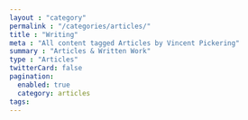 ```yaml
---
layout : "category"
permalink : "/categories/articles/"
title : "Writing"
meta : "All content tagged Articles by Vincent Pickering"
summary : "Articles & Written Work"
type : "Articles"
twitterCard: false
pagination:
  enabled: true
  category: articles
tags:
---
```

